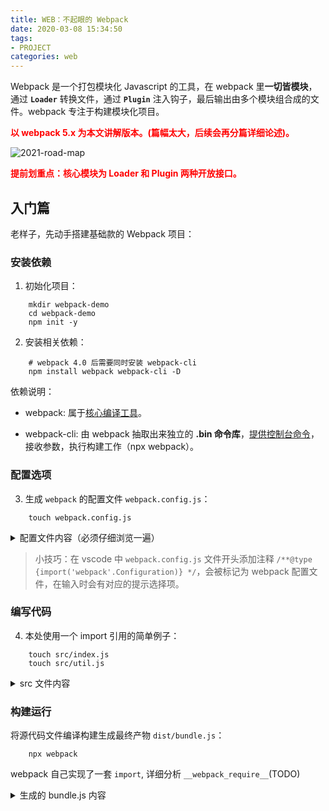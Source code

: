 ```yaml
---
title: WEB：不起眼的 Webpack
date: 2020-03-08 15:34:50
tags:
- PROJECT
categories: web
---
```


Webpack 是一个打包模块化 Javascript 的工具，在 webpack 里**一切皆模块**，通过 **`Loader`** 转换文件，通过 **`Plugin`** 注入钩子，最后输出由多个模块组合成的文件。webpack 专注于构建模块化项目。

<!-- more -->

**<font color="red">以 webpack 5.x 为本文讲解版本。(篇幅太大，后续会再分篇详细论述)。</font>**

![2021-road-map](/images/web-webpack/webpack-slogan.png)

**<font color="red">提前划重点：核心模块为 Loader 和 Plugin 两种开放接口。</font>**


## 入门篇

老样子，先动手搭建基础款的 Webpack 项目：

### 安装依赖

1. 初始化项目：

```Shell
    mkdir webpack-demo
    cd webpack-demo
    npm init -y
```

2. 安装相关依赖：

```Shell
    # webpack 4.0 后需要同时安装 webpack-cli
    npm install webpack webpack-cli -D
```

依赖说明：

- webpack: 属于[核心编译工具](https://webpack.docschina.org/)。

- webpack-cli: 由 webpack 抽取出来独立的 **.bin 命令库**，[提供控制台命令](https://webpack.docschina.org/api/cli/)，接收参数，执行构建工作（npx webpack）。

### 配置选项

3. 生成 `webpack` 的配置文件 `webpack.config.js`：

```Shell
    touch webpack.config.js
```

<details>
    <summary>配置文件内容（必须仔细浏览一遍）</summary>

    ```JavaScript
        // TODO：在这里放上一个完整的 webpack 完整配置文件
        /** @type {import('webpack'.Configuration)} */
        const path = require('path');
        const HtmlWebpackPlugin = require('html-webpack-plugin');
        const ConsoleLogOnBuildWebpackPlugin = require('./plugin/ConsoleLogOnBuildWebpackPlugin');

        //
        module.exports = {
            mode: 'development',
            entry: './src/index.js',
            output: {
                path: path.resolve(__dirname, 'dist'),
                filename: 'bundle.js',
            },
            // Webpack 5 之后引入了 Asset Module 模型，自此我们只需要设置适当的 module.rules.type 配置即可，不需要为多媒体资源专门引入 Loader
            module: {
                rules: [{
                    test: /\.js$/,
                    use: ["babel-loader"],
                }, {
                    test: /\.less$/i,
                    include: {
                        and: [path.join(__dirname, './src/')]
                    },
                    use: [
                        "style-loader",
                        "css-loader",
                        {
                            loader: "less-loader",
                        },
                    ],
                }, {
                    test: /\.(png|jpg)$/,
                    use: [
                        'file-loader',
                        {
                            loader: 'url-loader',
                            options: {
                                limit: 1024
                            }
                        },
                        {
                            loader: 'image-webpack-loader',
                            options: {
                            // jpeg 压缩配置
                            mozjpeg: {
                                quality: 80
                            },
                            }
                        }
                    ]
                }, {
                    test: /\.svg$/i,
                    use: ['raw-loader'],
                }],
            },
            plugins: [
                new ConsoleLogOnBuildWebpackPlugin(),
                new HtmlWebpackPlugin({ template: './src/index.html' }),
            ],
        }
    ```
</details>

> 小技巧：在 vscode 中 `webpack.config.js` 文件开头添加注释 `/**@type {import('webpack'.Configuration)} */`，会被标记为 webpack 配置文件，在输入时会有对应的提示选择项。

### 编写代码

4. 本处使用一个 import 引用的简单例子：

```Shell
    touch src/index.js
    touch src/util.js
```

<details>
    <summary>src 文件内容</summary>

    ```JavaScript
        /** ------ src/index.js start ------ */
        import util from './util';

        util.match();
        /** ------ src/index.js end ------ */

        /** ------ src/util.js start ------ */
        export default {
            match: () => {
                console.log('match')
            }
        }
        /** ------ src/util.js end ------ */
    ```
</details>

### 构建运行

将源代码文件编译构建生成最终产物 `dist/bundle.js`：

```Shell
    npx webpack
```

webpack 自己实现了一套 `import`, 详细分析 `__webpack_require__`(TODO)

<details>
  <summary>生成的 bundle.js 内容</summary>

  ```JavaScript
    /******/ (() => { // webpackBootstrap
    /******/  "use strict";
    /******/  var __webpack_modules__ = ({

    /***/ "./src/index.js":
    /*!**********************!*\
    !*** ./src/index.js ***!
    \**********************/
    /***/ ((__unused_webpack_module, __webpack_exports__, __webpack_require__) => {

    eval("__webpack_require__.r(__webpack_exports__);\n/* harmony import */ var _util__WEBPACK_IMPORTED_MODULE_0__ = __webpack_require__(/*! ./util */ \"./src/util.js\");\n\r\n\r\n_util__WEBPACK_IMPORTED_MODULE_0__[\"default\"].match();\r\n\n\n//# sourceURL=webpack://webpack-demo/./src/index.js?");

    /***/ }),

    /***/ "./src/util.js":
    /*!*********************!*\
    !*** ./src/util.js ***!
    \*********************/
    /***/ ((__unused_webpack_module, __webpack_exports__, __webpack_require__) => {

    eval("__webpack_require__.r(__webpack_exports__);\n/* harmony export */ __webpack_require__.d(__webpack_exports__, {\n/* harmony export */   \"default\": () => (__WEBPACK_DEFAULT_EXPORT__)\n/* harmony export */ });\n/* harmony default export */ const __WEBPACK_DEFAULT_EXPORT__ = ({\r\n    match: () => {\r\n        // console.log('match')\r\n        return 'match'\r\n    }\r\n});\n\n//# sourceURL=webpack://webpack-demo/./src/util.js?");

    /***/ })

    /******/  });
    /************************************************************************/
    /******/  // The module cache
    /******/  var __webpack_module_cache__ = {};
    /******/
    /******/  // The require function
    /******/  function __webpack_require__(moduleId) {
    /******/   // Check if module is in cache
    /******/   var cachedModule = __webpack_module_cache__[moduleId];
    /******/   if (cachedModule !== undefined) {
    /******/    return cachedModule.exports;
    /******/   }
    /******/   // Create a new module (and put it into the cache)
    /******/   var module = __webpack_module_cache__[moduleId] = {
    /******/    // no module.id needed
    /******/    // no module.loaded needed
    /******/    exports: {}
    /******/   };
    /******/
    /******/   // Execute the module function
    /******/   __webpack_modules__[moduleId](module, module.exports, __webpack_require__);
    /******/
    /******/   // Return the exports of the module
    /******/   return module.exports;
    /******/  }
    /******/
    /************************************************************************/
    /******/  /* webpack/runtime/define property getters */
    /******/  (() => {
    /******/   // define getter functions for harmony exports
    /******/   __webpack_require__.d = (exports, definition) => {
    /******/    for(var key in definition) {
    /******/     if(__webpack_require__.o(definition, key) && !__webpack_require__.o(exports, key)) {
    /******/      Object.defineProperty(exports, key, { enumerable: true, get: definition[key] });
    /******/     }
    /******/    }
    /******/   };
    /******/  })();
    /******/
    /******/  /* webpack/runtime/hasOwnProperty shorthand */
    /******/  (() => {
    /******/   __webpack_require__.o = (obj, prop) => (Object.prototype.hasOwnProperty.call(obj, prop))
    /******/  })();
    /******/
    /******/  /* webpack/runtime/make namespace object */
    /******/  (() => {
    /******/   // define __esModule on exports
    /******/   __webpack_require__.r = (exports) => {
    /******/    if(typeof Symbol !== 'undefined' && Symbol.toStringTag) {
    /******/     Object.defineProperty(exports, Symbol.toStringTag, { value: 'Module' });
    /******/    }
    /******/    Object.defineProperty(exports, '__esModule', { value: true });
    /******/   };
    /******/  })();
    /******/
    /************************************************************************/
    /******/
    /******/  // startup
    /******/  // Load entry module and return exports
    /******/  // This entry module can't be inlined because the eval devtool is used.
    /******/  var __webpack_exports__ = __webpack_require__("./src/index.js");
    /******/
    /******/ })()
    ;
    ```
</details>

基础项目的搭建和内容到此先告一段落，接下来就要开始涉及难懂的核心原理了。

## 原理篇

了解核心原理，首选边调试边查看的方式：

1. 在 `vscode` 编辑器中单独打开项目
2. 新建 terminal，**再新建 `JavaScript debug terminal`**
3. 在** `node_modules/webpack/lib/`** 目录的 **`webpack.js`** 和 **`WebpackOptionsApply.js`** 调试位置打上断点
4. 终端运行 `npx webpack`

### 核心流程图

![核心流程图](/images/web-webpack/webpack-core.png)

### 架构

| 技术名词 | 介绍 |
| :------ | :------ |
| Entry | 编译入口，webpack 编译的起点 |
| Compiler | 编译管理器，webpack 启动后会创建 compiler 对象，**该对象一直存活直到结束退出** |
| Compilation | 单次编辑过程的管理器，比如 watch = true 时，运行过程中只有一个 compiler，**但每次文件变更触发重新编译时，都会创建一个新的 compilation 对象** |
| Dependence | 依赖对象，webpack 基于该类型记录模块间依赖关系 |
| Module | webpack 内部所有资源都会以 module对象形式存在，所有关于资源的操作、转译、合并都是以 module为基本单位进行的 |
| Chunk | 编译完成准备输出时，webpack 会将module按特定的规则组织成一个一个的 chunk，**这些 chunk 某种程度上跟最终输出一一对应** |
| Loader | 资源内容转换器，其实就是实现从内容 A 转换 B 的转换器 |
| Plugin | webpack构建过程中，会在特定的时机广播对应的事件，插件监听这些事件，在特定时间点介入编译过程 |


## 核心篇

### loader

介绍：

运行顺序：从右到左

#### 核心原理

#### 常用 loader

| loader | 作用 |
| :------ | :------: |
| vue-loader |  |
| style-loader |  |
| css-loader |  |
| scss-loader |  |
| postcss-loader |  |
| url-loader |  |
| babel-loader |  |
| posthtml-loader |  |
| ts-loader |  |

#### 编写 loader

### plugin

介绍：

#### 核心原理

关键：tap && call

#### tapable

地址：[tapable](https://github.com/webpack/tapable/)，dd

#### hook

### 常用 plugin

| plugin | 作用 |
| :------ | :------: |
| SplitChunksPlugin |  |
| TextExtractPlugin |  |
| DllPlugin |  |
| ImageMinimizerWebpackPlugin |  |
| TerserWebpackPlugin |  |

### 编写 plugin

## 高级特性

### hmr

### tree-shaking

> 你可以将应用程序想象成一棵树。绿色表示实际用到的 source code(源码) 和 library(库)，是树上活的树叶。灰色表示未引用代码，是秋天树上枯萎的树叶。为了除去死去的树叶，你必须摇动这棵树，使它们落下。

现象：构建时会移除 JavaScript 上下文中的**未引用代码(dead-code)**。

关联插件：`TerserWebpackPlugin`

前提：

* **使用 ES2015 模块语法（即 `import` 和 `export`）**;
* 在项目的 package.json 文件中，添加 "sideEffects" 属性;
* 需要将 `webpack.config.js` 中的 `mode` 配置选项设置为 `production`。


和 `babel-loader` 的关系???

### source-map

`source map` 实质上是一个 **`JSON` 描述文件**，里面存储了代码打包转换后的位置信息，维护了打包前后的代码映射关系。

#### 环境应用

生成环境：`none`

开发环境：`source-map`

#### 配置参考

| 关键字 | 含义 |
| :------ | :------: |
| source-map | 生成 sourcemap 文件，可以配置 inline，会以 dataURL 的方式内联，可以配置 hidden，只生成 sourcemap，不和生成的文件关联 |
| eval | 浏览器 devtool 支持通过 sourceUrl 来把 eval 的内容单独生成文件，还可以进一步通过 sourceMappingUrl 来映射回源码，webpack 利用这个特性来简化了 sourcemap 的处理，可以直接从模块开始映射，不用从 bundle 级别 |
| cheap | 只映射到源代码的某一行，不精确到列，可以提升 sourcemap 生成速度 |
| module | sourcemap 生成时会关联每一步 loader 生成的 sourcemap，配合 sourcemap-loader 可以映射回最初的源码 |
| inline |  |
| hidden |  |
| nosources | 不生成 sourceContent 内容，可以减小 sourcemap 文件的大小 |

#### 原理

#### 实战

### code-splitting


参考资料：

[1] <a href="https://www.webpackjs.com/">Webpack 官网</a><br>
[2] <a href="https://gitmind.cn/app/docs/m1foeg1o">Webpack 5 知识体系</a><br>
[2] <a href="https://mp.weixin.qq.com/s/SbJNbSVzSPSKBe2YStn2Zw">[万字总结] 一文吃透 Webpack 核心原理</a><br>

https://mp.weixin.qq.com/s/E26Ll8-VGo4rnGeHdgNAVQ
